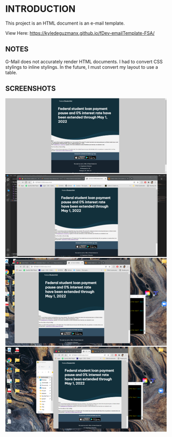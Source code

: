 # INTRODUCTION
This project is an HTML document is an e-mail template.

View Here: https://kyledeguzmanx.github.io/fDev-emailTemplate-FSA/ 
## NOTES
G-Mail does not accurately render HTML documents. I had to convert CSS stylings to inline stylings. In the future, I must convert my layout to use a table.

## SCREENSHOTS
![Screen1](https://github.com/kyledeguzmanx/fDev-emailTemplate-FSA/blob/master/img/Screenshot1.png)
![Screen2](https://github.com/kyledeguzmanx/fDev-emailTemplate-FSA/blob/master/img/Screenshot2.png)
![Screen3](https://github.com/kyledeguzmanx/fDev-emailTemplate-FSA/blob/master/img/Screenshot3.png)
![Screen4](https://github.com/kyledeguzmanx/fDev-emailTemplate-FSA/blob/master/img/Screenshot4.png)